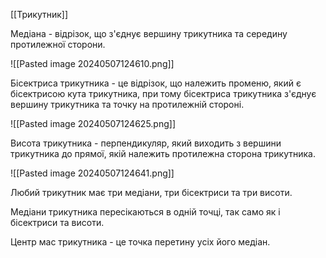 [[Трикутник]]

Медіана - відрізок, що з'єднує вершину трикутника та середину протилежної сторони.

![[Pasted image 20240507124610.png]]

Бісектриса трикутника - це відрізок, що належить променю, який є бісектрисою кута трикутника, при тому бісектриса трикутника з'єднує вершину трикутника та точку на протилежній стороні.

![[Pasted image 20240507124625.png]]

Висота трикутника - перпендикуляр, який виходить з вершини трикутника до прямої, якій належить протилежна сторона трикутника.

![[Pasted image 20240507124641.png]]

Любий трикутник має три медіани, три бісектриси та три висоти.

Медіани трикутника пересікаються в одній точці, так само як і бісектриси та висоти.

Центр мас трикутника - це точка перетину усіх його медіан.